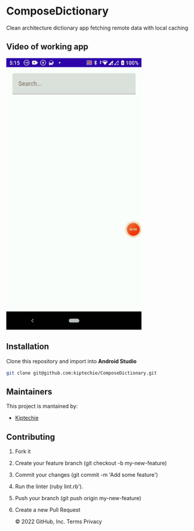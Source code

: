 # ComposeDictionary
Clean architecture dictionary app fetching remote data with local caching

## Video of working app
<img src="https://raw.githubusercontent.com/kiptechie/ComposeDictionary/development/pics/compose_dictionary.gif" width="360" height="720" />

## Installation
Clone this repository and import into **Android Studio**
```bash
git clone git@github.com:kiptechie/ComposeDictionary.git
```

## Maintainers
This project is mantained by:
* [Kiptechie](https://github.com/kiptechie)


## Contributing

1. Fork it
2. Create your feature branch (git checkout -b my-new-feature)
3. Commit your changes (git commit -m 'Add some feature')
4. Run the linter (ruby lint.rb').
5. Push your branch (git push origin my-new-feature)
6. Create a new Pull Request


   © 2022 GitHub, Inc.
   Terms
   Privacy

